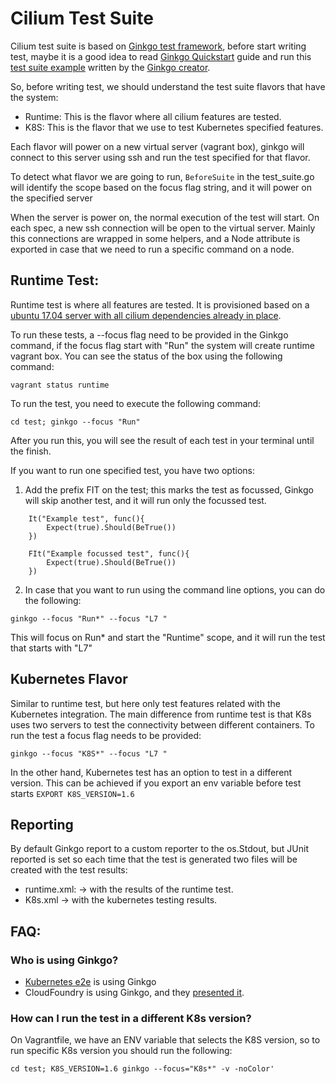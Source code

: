 # Cilium Test Suite

Cilium test suite is based on [Ginkgo test
framework](https://onsi.github.io/ginkgo/), before start writing test, maybe it
is a good idea to read [Ginkgo
Quickstart](https://onsi.github.io/ginkgo/#getting-started-writing-your-first-test)
guide and run this [test suite
example](https://github.com/onsi/composition-ginkgo-example) written by the
[Ginkgo creator](https://github.com/onsi/).

So, before writing test, we should understand the test suite flavors that have
the system:

- Runtime: This is the flavor where all cilium features are tested.
- K8S: This is the flavor that we use to test Kubernetes specified features.

Each flavor will power on a new virtual server (vagrant box), ginkgo will
connect to this server using ssh and run the test specified for that flavor.

To detect what flavor we are going to run, `BeforeSuite` in the test_suite.go
will identify the scope based on the focus flag string, and it will power on
the specified server

When the server is power on, the normal execution of the test will start. On
each spec, a new ssh connection will be open to the virtual server. Mainly this
connections are wrapped in some helpers, and a Node attribute is exported in
case that we need to run a specific command on a node.

## Runtime Test:

Runtime test is where all features are tested. It is provisioned based on a
[ubuntu 17.04 server with all cilium dependencies already in
place](https://github.com/eloycoto/cilium_basebox).

To run these tests, a --focus flag need to be provided in the Ginkgo command,
if the focus flag start with  "Run" the system will create runtime vagrant
box. You can see the status of the box using the following command:

```
vagrant status runtime
````

To run the test, you need to execute the following command:
```
cd test; ginkgo --focus "Run"
```

After you run this, you will see the result of each test in your terminal until
the finish.

If you want to run one specified test, you have two options:

1) Add the prefix FIT on the test; this marks the test as focussed, Ginkgo will
skip another test, and it will run only the focussed test.
```
	It("Example test", func(){
		Expect(true).Should(BeTrue())
	})

	FIt("Example focussed test", func(){
		Expect(true).Should(BeTrue())
	})
```

2)  In case that you want  to run using the command line options, you can do
the following:

```
ginkgo --focus "Run*" --focus "L7 "
```

This will focus on Run* and start the "Runtime" scope, and it will run the
test that starts with "L7"

## Kubernetes Flavor

Similar to runtime test, but here only test features related with the
Kubernetes integration. The main difference from runtime test is that K8s uses
two servers to test the connectivity between different containers.  To run the
test a focus flag needs to be provided:

```
ginkgo --focus "K8S*" --focus "L7 "
```

In the other hand, Kubernetes test has an option to test in a different
version. This can be achieved if you export an env variable before test starts
`EXPORT K8S_VERSION=1.6`


## Reporting
By default Ginkgo report to a custom reporter to the os.Stdout, but JUnit
reported is set so each time that the test is generated two files will be
created with the test results:

- runtime.xml: -> with the results of the runtime test.
- K8s.xml -> with the kubernetes testing results.

## FAQ:

### Who is using Ginkgo?

- [Kubernetes
  e2e](https://github.com/kubernetes/kubernetes/tree/master/test/e2e) is using
  Ginkgo
- CloudFoundry is using Ginkgo, and they [presented
  it](https://www.youtube.com/watch?v=rGHu8IvGzNM).

### How can I run the test in a  different K8s version?

On Vagrantfile, we have an ENV variable that selects the K8S version, so to run
specific K8s version you should run the following:

```
cd test; K8S_VERSION=1.6 ginkgo --focus="K8s*" -v -noColor'
```
